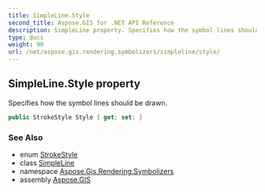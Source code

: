 ```yaml
---
title: SimpleLine.Style
second_title: Aspose.GIS for .NET API Reference
description: SimpleLine property. Specifies how the symbol lines should be drawn.
type: docs
weight: 90
url: /net/aspose.gis.rendering.symbolizers/simpleline/style/
---
```

## SimpleLine.Style property

Specifies how the symbol lines should be drawn.

```csharp
public StrokeStyle Style { get; set; }
```

### See Also

* enum [StrokeStyle](../../../aspose.gis.rendering/strokestyle/)
* class [SimpleLine](../)
* namespace [Aspose.Gis.Rendering.Symbolizers](../../simpleline/)
* assembly [Aspose.GIS](../../../)


